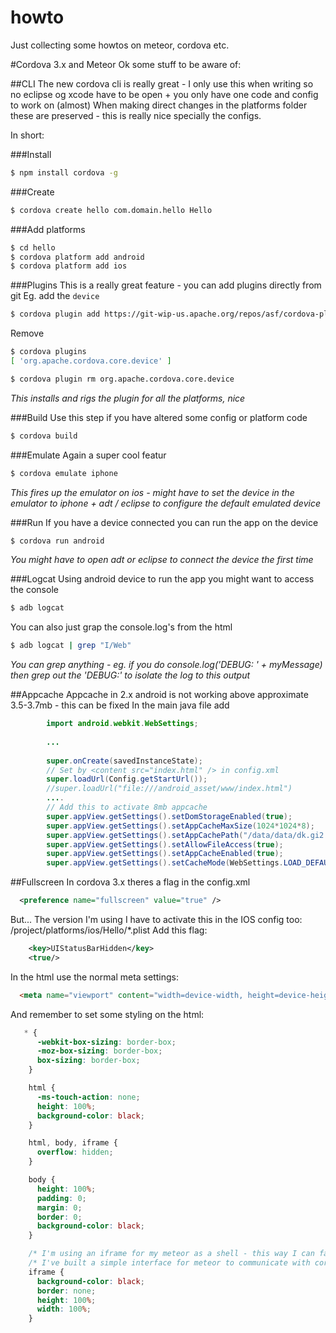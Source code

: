 howto
=====

Just collecting some howtos on meteor, cordova etc.

#Cordova 3.x and Meteor
Ok some stuff to be aware of:

##CLI
The new cordova cli is really great - I only use this when writing so no eclipse og xcode have to be open + you only have one code and config to work on (almost)
When making direct changes in the platforms folder these are preserved - this is really nice specially the configs.

In short:

###Install
```bash
$ npm install cordova -g
```

###Create
```bash
$ cordova create hello com.domain.hello Hello
```

###Add platforms
```bash
$ cd hello
$ cordova platform add android
$ cordova platform add ios
```

###Plugins
This is a really great feature - you can add plugins directly from git
Eg. add the `device`
```bash
$ cordova plugin add https://git-wip-us.apache.org/repos/asf/cordova-plugin-device.git
```

Remove
```bash
$ cordova plugins
[ 'org.apache.cordova.core.device' ]

$ cordova plugin rm org.apache.cordova.core.device
```

*This installs and rigs the plugin for all the platforms, nice*

###Build
Use this step if you have altered some config or platform code
```bash
$ cordova build
```

###Emulate
Again a super cool featur
```bash
$ cordova emulate iphone
```
*This fires up the emulator on ios - might have to set the device in the emulator to iphone + adt / eclipse to configure the default emulated device*

###Run
If you have a device connected you can run the app on the device
```bash
$ cordova run android
```
*You might have to open adt or eclipse to connect the device the first time*

###Logcat
Using android device to run the app you might want to access the console
```bash
$ adb logcat
```
You can also just grap the console.log's from the html
```bash
$ adb logcat | grep "I/Web"
```
*You can grep anything - eg. if you do console.log('DEBUG: ' + myMessage) then grep out the 'DEBUG:' to isolate the log to this output*

##Appcache
Appcache in 2.x android is not working above approximate 3.5-3.7mb - this can be fixed
In the main java file add
```java
        import android.webkit.WebSettings;
        
        ...
        
        super.onCreate(savedInstanceState);
        // Set by <content src="index.html" /> in config.xml
        super.loadUrl(Config.getStartUrl());
        //super.loadUrl("file:///android_asset/www/index.html")
        ....
        // Add this to activate 8mb appcache
        super.appView.getSettings().setDomStorageEnabled(true);
        super.appView.getSettings().setAppCacheMaxSize(1024*1024*8);
        super.appView.getSettings().setAppCachePath("/data/data/dk.gi2.sitdrift/cache");
        super.appView.getSettings().setAllowFileAccess(true);
        super.appView.getSettings().setAppCacheEnabled(true);
        super.appView.getSettings().setCacheMode(WebSettings.LOAD_DEFAULT);
```

##Fullscreen
In cordova 3.x theres a flag in the config.xml
```xml
  <preference name="fullscreen" value="true" />
```
But... The version I'm using I have to activate this in the IOS config too:
/project/platforms/ios/Hello/*.plist
Add this flag:
```xml
    <key>UIStatusBarHidden</key>
    <true/>
```

In the html use the normal meta settings:
```html
  <meta name="viewport" content="width=device-width, height=device-height, initial-scale=1, maximum-scale=1, user-scalable=no"/>
```

And remember to set some styling on the html:
```css
   * {
      -webkit-box-sizing: border-box;
      -moz-box-sizing: border-box;
      box-sizing: border-box;
    }

    html {
      -ms-touch-action: none;
      height: 100%;
      background-color: black;
    }

    html, body, iframe {
      overflow: hidden;
    }

    body {
      height: 100%;
      padding: 0;
      margin: 0;
      border: 0;
      background-color: black;
    }

    /* I'm using an iframe for my meteor as a shell - this way I can fallback if no connection on load */
    /* I've built a simple interface for meteor to communicate with cordova through the iframe */
    iframe {
      background-color: black;
      border: none;
      height: 100%;
      width: 100%;
    }
```
